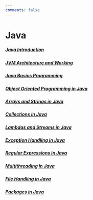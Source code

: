```yaml
---
comments: false
---
```




# Java

##### [Java Introduction](o_introduction)

##### [JVM Architecture and Working](1_jvm_architecture)

##### [Java Basics Programming](2_java_basics)

##### [Object Oriented Programming in Java](3_java_oops)

##### [Arrays and Strings in Java](4_java_arrays_strings)

##### [Collections in Java](5_java_collections)

##### [Lambdas and Streams in Java](6_java_lambdas_streams)

##### [Exception Handling in Java](7_java_exceptions_handling)

##### [Regular Expressions in Java](8_java_regular_expressions)

##### [Multithreading in Java](9_java_multithreading)

##### [File Handling in Java](10_java_file_handling)

##### [Packages in Java](11_java_packages)

